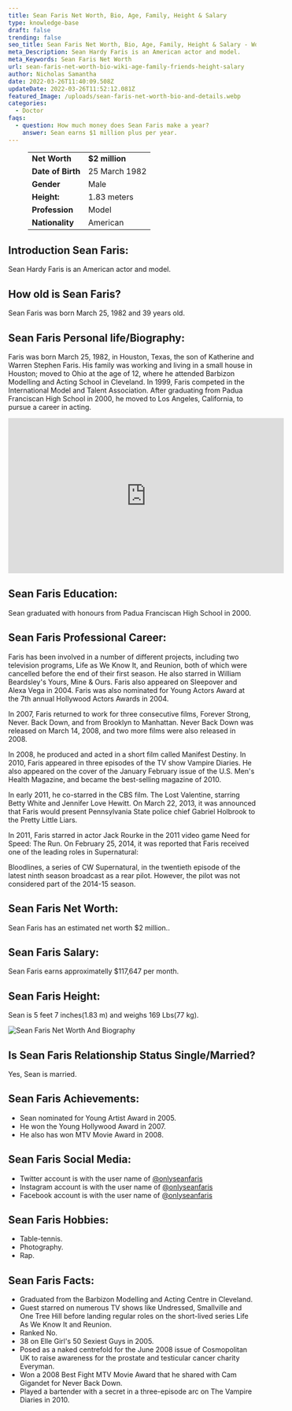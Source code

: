 ```yaml
---
title: Sean Faris Net Worth, Bio, Age, Family, Height & Salary
type: knowledge-base
draft: false
trending: false
seo_title: Sean Faris Net Worth, Bio, Age, Family, Height & Salary - WorthKnow
meta_Description: Sean Hardy Faris is an American actor and model.
meta_Keywords: Sean Faris Net Worth
url: sean-faris-net-worth-bio-wiki-age-family-friends-height-salary
author: Nicholas Samantha
date: 2022-03-26T11:40:09.508Z
updateDate: 2022-03-26T11:52:12.081Z
featured_Image: /uploads/sean-faris-net-worth-bio-and-details.webp
categories:
  - Doctor
faqs:
  - question: How much money does Sean Faris make a year?
    answer: Sean earns $1 million plus per year.
---
```

<figure class="wp-block-table is-style-stripes">
  <table>
    <tbody>
      <tr>
        <td>
          <strong>Net Worth</strong>
        </td>
        <td>
          <strong>$2 million</strong>
        </td>
      </tr>
      <tr>
        <td>
          <strong>Date of Birth</strong>
        </td>
        <td>25 March 1982</td>
      </tr>
      <tr>
        <td>
          <strong>Gender</strong>
        </td>
        <td>Male</td>
      </tr>
      <tr>
        <td>
          <strong>Height:</strong>
        </td>
        <td>1.83 meters</td>
      </tr>
      <tr>
        <td>
          <strong>Profession</strong>
        </td>
        <td>Model</td>
      </tr>
      <tr>
        <td>
          <strong>Nationality</strong>
        </td>
        <td>American</td>
      </tr>
    </tbody>
  </table>
</figure>

## **Introduction Sean Faris:**

Sean Hardy Faris is an American actor and model.

## **How old is Sean Faris?**

Sean Faris was born March 25, 1982 and 39 years old.

## **Sean Faris Personal life/Biography:**

Faris was born March 25, 1982, in Houston, Texas, the son of Katherine and Warren Stephen Faris. His family was working and living in a small house in Houston; moved to Ohio at the age of 12, where he attended Barbizon Modelling and Acting School in Cleveland. In 1999, Faris competed in the International Model and Talent Association. After graduating from Padua Franciscan High School in 2000, he moved to Los Angeles, California, to pursue a career in acting.

<iframe width="560" height="315" src="https://www.youtube.com/embed/1rtzC_0mTw4" title="YouTube video player" frameborder="0" allow="accelerometer; autoplay; clipboard-write; encrypted-media; gyroscope; picture-in-picture" allowfullscreen></iframe>

## **Sean Faris Education:**

Sean graduated with honours from Padua Franciscan High School in 2000.

## **Sean Faris Professional Career:**

Faris has been involved in a number of different projects, including two television programs, Life as We Know It, and Reunion, both of which were cancelled before the end of their first season. He also starred in William Beardsley's Yours, Mine & Ours. Faris also appeared on Sleepover and Alexa Vega in 2004. Faris was also nominated for Young Actors Award at the 7th annual Hollywood Actors Awards in 2004.

In 2007, Faris returned to work for three consecutive films, Forever Strong, Never. Back Down, and from Brooklyn to Manhattan. Never Back Down was released on March 14, 2008, and two more films were also released in 2008.

In 2008, he produced and acted in a short film called Manifest Destiny. In 2010, Faris appeared in three episodes of the TV show Vampire Diaries. He also appeared on the cover of the January February issue of the U.S. Men's Health Magazine, and became the best-selling magazine of 2010.

In early 2011, he co-starred in the CBS film. The Lost Valentine, starring Betty White and Jennifer Love Hewitt. On March 22, 2013, it was announced that Faris would present Pennsylvania State police chief Gabriel Holbrook to the Pretty Little Liars.

In 2011, Faris starred in actor Jack Rourke in the 2011 video game Need for Speed: The Run. On February 25, 2014, it was reported that Faris received one of the leading roles in Supernatural:

Bloodlines, a series of CW Supernatural, in the twentieth episode of the latest ninth season broadcast as a rear pilot. However, the pilot was not considered part of the 2014-15 season.

## **Sean Faris Net Worth:**

Sean Faris has an estimated net worth $2 million..

## **Sean Faris Salary:**

Sean Faris earns approximatelly $117,647 per month.

## **Sean Faris Height:**

Sean is 5 feet 7 inches(1.83 m) and weighs 169 Lbs(77 kg).

![Sean Faris Net Worth And Biography](/uploads/sean-faris-net-worth.webp)

## **Is Sean Faris Relationship Status Single/Married?**

Yes, Sean is married.

## **Sean Faris Achievements:**

* Sean nominated for Young Artist Award in 2005.
* He won the Young Hollywood Award in 2007.
* He also has won MTV Movie Award in 2008.

## **Sean Faris Social Media:**

* Twitter account is with the user name of <a href="https://twitter.com/onlyseanfaris" target="_blank" rel="nofollow" rel="noopener">@onlyseanfaris</a>
* Instagram account is with the user name of <a href="https://www.instagram.com/i_am_seanfaris/" target="_blank" rel="nofollow" rel="noopener">@onlyseanfaris</a>
* Facebook account is with the user name of <a href="https://www.facebook.com/pages/category/Artist/Sean-Faris-388647037924911/" target="_blank" rel="nofollow" rel="noopener">@onlyseanfaris</a>

## **Sean Faris Hobbies:**

* Table-tennis.
* Photography.
* Rap.

## **Sean Faris Facts:**

* Graduated from the Barbizon Modelling and Acting Centre in Cleveland.
* Guest starred on numerous TV shows like Undressed, Smallville and One Tree Hill before landing regular roles on the short-lived series Life As We Know It and Reunion.
* Ranked No.
* 38 on Elle Girl's 50 Sexiest Guys in 2005.
* Posed as a naked centrefold for the June 2008 issue of Cosmopolitan UK to raise awareness for the prostate and testicular cancer charity Everyman.
* Won a 2008 Best Fight MTV Movie Award that he shared with Cam Gigandet for Never Back Down.
* Played a bartender with a secret in a three-episode arc on The Vampire Diaries in 2010.